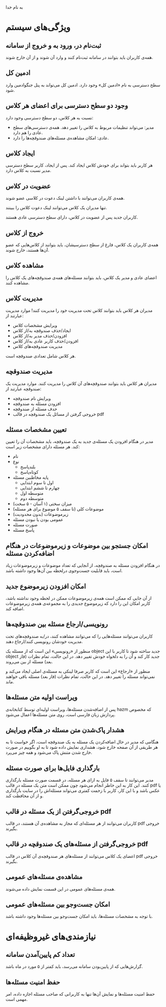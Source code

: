 به نام خدا

# ویژگی‌های سیستم

## ثبت‌نام در، ورود به و خروج از سامانه
همه‌ی کاربران باید بتوانند در سامانه ثبت‌نام کنند و وارد آن شوند و از آن خارج شوند.

## ادمین کل
سطح دسترسی به نام «ادمین کل» وجود دارد. ادمین کل می‌تواند به پنل جنگوادمین وارد شود.

## وجود دو سطح دسترسی برای اعضای هر کلاس
نسبت به هر کلاس، دو سطح دسترسی وجود دارد:
- مدیر: می‌تواند تنظیمات مربوط به کلاس را تغییر دهد. همه‌ی دسترسی‌های سطح عادی را هم دارد.
- عادی: امکان مشاهده‌ی مسئله‌های صندوقچه‌ها را دارد.

## ایجاد کلاس
هر کاربر باید بتواند برای خودش کلاس ایجاد کند. پس از ایجاد، کاربر سطح دسترسی مدیر نسبت به کلاس دارد.

## عضویت در کلاس
همه‌ی کاربران می‌توانند با داشتن لینک دعوت در کلاسی عضو شوند.

تنها مدیران یک کلاس می‌توانند لینک دعوت کلاس را ببینند.

کاربران جدید پس از عضویت در کلاس، دارای سطح دسترسی عادی هستند.

## خروج از کلاس
همه‌ی کاربران یک کلاس، فارغ از سطح دسترسیشان، باید بتوانند از کلاس‌هایی که عضو آن‌ها هستند، خارج شوند.

## مشاهده کلاس
اعضای عادی و مدیر یک کلاس، باید بتوانند مسئله‌های همه‌ی صندوقچه‌های یک کلاس را مشاهده کنند.

## مدیریت کلاس
مدیران هر کلاس باید بتوانند کلاس تحت مدیریت خود را مدیریت کنند! موارد مدیریت عبارتند از:
- ویرایش مشخصات کلاس
- ایجاد/حذف صندوقچه به/از کلاس
- افزودن/حذف مدیر به/از کلاس
- افزودن/حذف کاربر عادی به/از کلاس
- مدیریت صندوقچه‌های کلاس

هر کلاس شامل تعدادی صندوقچه است. 

## مدیریت صندوقچه
مدیران هر کلاس باید بتوانند صندوقچه‌های آن کلاس را مدیریت کنند. موارد مدیریت یک صندوقچه عبارتند از:
- ویرایش نام صندوقچه
- افزودن مسئله به صندوقچه
- حدف مسئله از صندوقچه
- خروجی گرفتن از مسائل یک صندوقچه در قالب pdf 

## تعیین مشخصات مسئله
مدیر در هنگام افزودن یک مسئله‌ی جدید به یک صندوقچه، باید مشخصات آن را تعیین کند. هر مسئله دارای مشخصات زیر است:
- نام
- نوع
  - بلندپاسخ
  - کوتاه‌پاسخ
- پایه مخاطبین مسئله
  - اول تا سوم ابتدایی
  - چهارم تا ششم ابتدایی
  - متوسطه اول
  - متوسطه دوم
- میزان سختی (۱ آسان - ۵ سخت)
- موضوعات کلی (تا سقف ۵ موضوع برای هر مسئله)
- زیرموضوعات (بدون محدودیت)
- عمومی‌ بودن یا نبودن مسئله
- صورت مسئله
- پاسخ مسئله
  
## امکان جستجو بین موضوعات و زیرموضوعات در هنگام اضافه‌کردن مسئله
در هنگام افزودن مسئله به صندوقچه، از آنجایی که تعداد موضوعات و زیرموضوعات زیاد است، باید قابلیت جست‌و‌جوی درلحظه بین آن‌ها وجود داشته باشد.

## امکان افزودن زیرموضوع جدید
از آن جایی که ممکن است همه‌ی زیرموضوعات ممکن در لحظه وجود نداشته باشد، کاربر امکان این را دارد که زیرموضوع جدیدی را به مجموعه‌ی همه‌ی زیرموضوعات اضافه کند.

## رونویسی/ارجاع مسئله بین صندوقچه‌ها
کاربران می‌توانند مسئله‌هایی را که می‌توانند مشاهده کنند، در/به صندوقچه‌های تحت مدیریت خودشان رونویسی کنند/ارجاع دهند.

منظور از «رونویسی» این است که از مسئله یک object جدید ساخته شود تا کاربر با این object جدید کار کند و آن را به دلخواه خودش تغییر دهد. در این حالت، تمام نظرات (فاز بعد) مسئله از بین می‌روند.

منظور از «ارجاع» این است که کاربر صرفا لینکی به مسئله‌ی اصلی ایجاد می‌کند و نمی‌تواند مسئله را تغییر دهد. در این حالت، تمام نظرات (فاز بعد) مسئله باقی خواهند ماند.

## ویراست اولیه متن مسئله‌ها
پس از اضافه‌شدن مسئله‌ها، ویراست اولیه‌ای توسط کتابخانه‌ی hazm که مخصوص پردازش زبان فارسی است، روی متن مسئله‌ها اعمال می‌شود.

## هشدار پاک‌شدن متن مسئله در هنگام ویرایش
هنگامی که مدیر در حال اضافه‌کردن یک مسئله به یک صندوقچه است، اگر خواست تا به هر طریقی از آن صفحه خارج شود، هشداری نمایش داده شود تا به او بگوییم در صورت خارج شدن متنش پاک می‌شود و همه چیز می‌پرد.

## بارگذاری فایل‌ها برای صورت مسئله
مدیر می‌توانند تا سقف ۵ فایل به ازای هر مسئله، در قسمت صورت مسئله بارگذاری کنند. این کار به این خاطر انجام می‌شود چون ممکن است متن یک مسئله در قالب pdf یا عکس باشد و با این کار، کاربر با زحمت کمتری می‌تواند مسئله‌‌اش را در سایت بارگذاری و از آن محافظت کند.

## خروجی‌گرفتن از یک مسئله در قالب pdf
کاربران می‌توانند از هر مسئله‌ای که مجاز به مشاهده‌ی آن هستند، در قالب pdf خروجی بگیرند.

## خروجی‌گرفتن از مسئله‌های یک صندوقچه در قالب pdf
اعضای یک کلاس می‌توانند از مسئله‌های هر صندوقچه‌ی آن کلاس در قالب pdf خروجی بگیرند.

## مشاهده‌ی مسئله‌های عمومی
همه‌ی مسئله‌های عمومی در این قسمت نمایش داده می‌شوند.

## امکان جست‌و‌جو بین مسئله‌های عمومی
با توجه به مشخصات مسئله‌ها، باید امکان جست‌و‌جو بین مسئله‌ها وجود داشته باشد.

# نیازمندی‌های غیروظیفه‌ای

## تعداد کم پایین‌آمدن سامانه
گزارش‌هایی که از پایین‌بودن سامانه می‌رسد، باید کمتر از ۵ مورد در ماه باشد.

## حفظ امنیت مسئله‌ها
حفظ امنیت مسئله‌ها و نمایش آن‌ها تنها به کاربرانی که صاحب مسئله اجازه داده، امر مهمی است.

